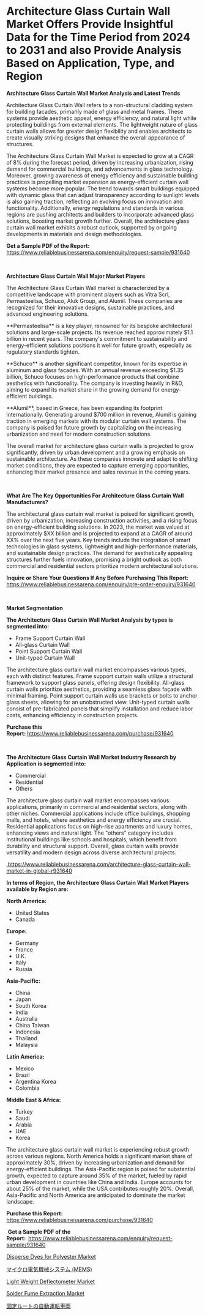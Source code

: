 <p><h1>Architecture Glass Curtain Wall Market Offers Provide Insightful Data for the Time Period from 2024 to 2031 and also Provide Analysis Based on Application, Type, and Region</h1></p><p><strong>Architecture Glass Curtain Wall Market Analysis and Latest Trends</strong></p>
<p><p>Architecture Glass Curtain Wall refers to a non-structural cladding system for building facades, primarily made of glass and metal frames. These systems provide aesthetic appeal, energy efficiency, and natural light while protecting buildings from external elements. The lightweight nature of glass curtain walls allows for greater design flexibility and enables architects to create visually striking designs that enhance the overall appearance of structures.</p><p>The Architecture Glass Curtain Wall Market is expected to grow at a CAGR of 8% during the forecast period, driven by increasing urbanization, rising demand for commercial buildings, and advancements in glass technology. Moreover, growing awareness of energy efficiency and sustainable building practices is propelling market expansion as energy-efficient curtain wall systems become more popular. The trend towards smart buildings equipped with dynamic glass that can adjust transparency according to sunlight levels is also gaining traction, reflecting an evolving focus on innovation and functionality. Additionally, energy regulations and standards in various regions are pushing architects and builders to incorporate advanced glass solutions, boosting market growth further. Overall, the architecture glass curtain wall market exhibits a robust outlook, supported by ongoing developments in materials and design methodologies.</p></p>
<p><strong>Get a Sample PDF of the Report:&nbsp;</strong> <a href="https://www.reliablebusinessarena.com/enquiry/request-sample/931640">https://www.reliablebusinessarena.com/enquiry/request-sample/931640</a></p>
<p>&nbsp;</p>
<p><strong>Architecture Glass Curtain Wall Major Market Players</strong></p>
<p><p>The Architecture Glass Curtain Wall market is characterized by a competitive landscape with prominent players such as Vitra Scrl, Permasteelisa, Schuco, Aluk Group, and Alumil. These companies are recognized for their innovative designs, sustainable practices, and advanced engineering solutions.</p><p>**Permasteelisa** is a key player, renowned for its bespoke architectural solutions and large-scale projects. Its revenue reached approximately $1.1 billion in recent years. The company's commitment to sustainability and energy-efficient solutions positions it well for future growth, especially as regulatory standards tighten.</p><p>**Schuco** is another significant competitor, known for its expertise in aluminum and glass facades. With an annual revenue exceeding $1.35 billion, Schuco focuses on high-performance products that combine aesthetics with functionality. The company is investing heavily in R&D, aiming to expand its market share in the growing demand for energy-efficient buildings.</p><p>**Alumil**, based in Greece, has been expanding its footprint internationally. Generating around $700 million in revenue, Alumil is gaining traction in emerging markets with its modular curtain wall systems. The company is poised for future growth by capitalizing on the increasing urbanization and need for modern construction solutions.</p><p>The overall market for architecture glass curtain walls is projected to grow significantly, driven by urban development and a growing emphasis on sustainable architecture. As these companies innovate and adapt to shifting market conditions, they are expected to capture emerging opportunities, enhancing their market presence and sales revenue in the coming years.</p></p>
<p>&nbsp;</p>
<p><strong>What Are The Key Opportunities For Architecture Glass Curtain Wall Manufacturers?</strong></p>
<p><p>The architectural glass curtain wall market is poised for significant growth, driven by urbanization, increasing construction activities, and a rising focus on energy-efficient building solutions. In 2023, the market was valued at approximately $XX billion and is projected to expand at a CAGR of around XX% over the next five years. Key trends include the integration of smart technologies in glass systems, lightweight and high-performance materials, and sustainable design practices. The demand for aesthetically appealing structures further fuels innovation, promising a bright outlook as both commercial and residential sectors prioritize modern architectural solutions.</p></p>
<p><strong>Inquire or Share Your Questions If Any Before Purchasing This Report:</strong> <a href="https://www.reliablebusinessarena.com/enquiry/pre-order-enquiry/931640">https://www.reliablebusinessarena.com/enquiry/pre-order-enquiry/931640</a></p>
<p>&nbsp;</p>
<p><strong>Market Segmentation</strong></p>
<p><strong>The Architecture Glass Curtain Wall Market Analysis by types is segmented into:</strong></p>
<p><ul><li>Frame Support Curtain Wall</li><li>All-glass Curtain Wall</li><li>Point Support Curtain Wall</li><li>Unit-typed Curtain Wall</li></ul></p>
<p><p>The architecture glass curtain wall market encompasses various types, each with distinct features. Frame support curtain walls utilize a structural framework to support glass panels, offering design flexibility. All-glass curtain walls prioritize aesthetics, providing a seamless glass façade with minimal framing. Point support curtain walls use brackets or bolts to anchor glass sheets, allowing for an unobstructed view. Unit-typed curtain walls consist of pre-fabricated panels that simplify installation and reduce labor costs, enhancing efficiency in construction projects.</p></p>
<p><strong>Purchase this Report:&nbsp;</strong><a href="https://www.reliablebusinessarena.com/purchase/931640">https://www.reliablebusinessarena.com/purchase/931640</a></p>
<p>&nbsp;</p>
<p><strong>The Architecture Glass Curtain Wall Market Industry Research by Application is segmented into:</strong></p>
<p><ul><li>Commercial</li><li>Residential</li><li>Others</li></ul></p>
<p><p>The architecture glass curtain wall market encompasses various applications, primarily in commercial and residential sectors, along with other niches. Commercial applications include office buildings, shopping malls, and hotels, where aesthetics and energy efficiency are crucial. Residential applications focus on high-rise apartments and luxury homes, enhancing views and natural light. The "others" category includes institutional buildings like schools and hospitals, which benefit from durability and structural support. Overall, glass curtain walls provide versatility and modern design across diverse architectural projects.</p></p>
<p><a href="https://www.reliablebusinessarena.com/architecture-glass-curtain-wall-market-in-global-r931640">&nbsp;https://www.reliablebusinessarena.com/architecture-glass-curtain-wall-market-in-global-r931640</a></p>
<p><strong>In terms of Region, the Architecture Glass Curtain Wall Market Players available by Region are:</strong></p>
<p>
    <p> <strong> North America: </strong>
        <ul>
            <li>United States</li>
            <li>Canada</li>
        </ul>
        </p> 
    <p> <strong> Europe: </strong>
        <ul>
            <li>Germany</li>
            <li>France</li>
            <li>U.K.</li>
            <li>Italy</li>
            <li>Russia</li>
        </ul>
        </p> 
    <p> <strong> Asia-Pacific: </strong>
        <ul>
            <li>China</li>
            <li>Japan</li>
            <li>South Korea</li>
            <li>India</li>
            <li>Australia</li>
            <li>China Taiwan</li>
            <li>Indonesia</li>
            <li>Thailand</li>
            <li>Malaysia</li>
        </ul>
        </p> 
    <p> <strong> Latin America: </strong>
        <ul>
            <li>Mexico</li>
            <li>Brazil</li>
            <li>Argentina Korea</li>
            <li>Colombia</li>
        </ul>
        </p> 
    <p> <strong> Middle East & Africa: </strong>
        <ul>
            <li>Turkey</li>
            <li>Saudi</li>
            <li>Arabia</li>
            <li>UAE</li>
            <li>Korea</li>
        </ul>
    </p>
    </p>
<p><p>The architecture glass curtain wall market is experiencing robust growth across various regions. North America holds a significant market share of approximately 30%, driven by increasing urbanization and demand for energy-efficient buildings. The Asia-Pacific region is poised for substantial growth, expected to capture around 35% of the market, fueled by rapid urban development in countries like China and India. Europe accounts for about 25% of the market, while the USA contributes roughly 20%. Overall, Asia-Pacific and North America are anticipated to dominate the market landscape.</p></p>
<p><strong>Purchase this Report: </strong><a href="https://www.reliablebusinessarena.com/purchase/931640">https://www.reliablebusinessarena.com/purchase/931640</a></p>
<p>&nbsp;<strong>Get a Sample PDF of the Report:&nbsp;&nbsp;</strong><a href="https://www.reliablebusinessarena.com/enquiry/request-sample/931640">https://www.reliablebusinessarena.com/enquiry/request-sample/931640</a></p>
<p><strong></strong></p>
<p><p><a href="https://issuu.com/reportprime-2/docs/disperse-dyes-for-polyester-market-_2e7470cbf10547">Disperse Dyes for Polyester Market</a></p><p><a href="https://medium.com/@hattietromp/micro-electro-mechanical-systems-mems-1e1ad9e99d1d">マイクロ電気機械システム (MEMS)</a></p><p><a href="https://medium.com/@anggimontokjleb_6541/this-light-weight-deflectometer-market-research-report-evaluates-the-key-market-trends-drivers-4b03a3bf015d">Light Weight Deflectometer Market</a></p><p><a href="https://www.linkedin.com/pulse/solder-fume-extraction-market-global-insights-regional-analysis-s9nzf?trackingId=%2BlirjKX2THWFq4OtYuFlzQ%3D%3D">Solder Fume Extraction Market</a></p><p><a href="https://medium.com/@hattietromp/fixed-route-autonomous-vehicle-market-%E3%81%AF-%E3%82%B3%E3%82%B9%E3%83%88%E7%AE%A1%E7%90%86%E3%81%A8%E5%8A%B9%E7%8E%87%E5%90%91%E4%B8%8A%E3%82%92%E5%84%AA%E5%85%88%E3%81%97%E3%81%BE%E3%81%99-%E3%81%95%E3%82%89%E3%81%AB-%E5%A0%B1%E5%91%8A%E6%9B%B8%E3%81%AF%E5%B8%82%E5%A0%B4%E3%81%AE%E9%9C%80%E8%A6%81%E9%9D%A2%E3%81%A8%E4%BE%9B%E7%B5%A6%E9%9D%A2%E3%81%AE%E4%B8%A1%E6%96%B9%E3%82%92%E3%82%AB%E3%83%90%E3%83%BC%E3%81%97%E3%81%A6%E3%81%84%E3%81%BE%E3%81%99-79eba756a09a">固定ルートの自動運転車両</a></p></p>